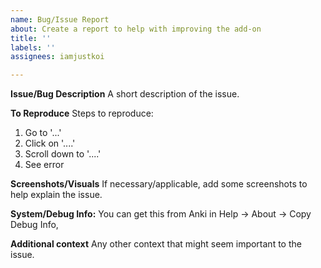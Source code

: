 ```yaml
---
name: Bug/Issue Report
about: Create a report to help with improving the add-on
title: ''
labels: ''
assignees: iamjustkoi

---
```


**Issue/Bug Description**
A short description of the issue.

**To Reproduce**
Steps to reproduce:
1. Go to '...'
2. Click on '....'
3. Scroll down to '....'
4. See error

**Screenshots/Visuals**
If necessary/applicable, add some screenshots to help explain the issue.

**System/Debug Info:**
You can get this from Anki in Help -> About -> Copy Debug Info,

**Additional context**
Any other context that might seem important to the issue.
